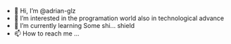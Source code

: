 - 👋 Hi, I’m @adrian-glz
- 👀 I’m interested in  the programation world also  in technological advance 
- 🌱 I’m currently learning Some shi... shield
- 📫 How to reach me ...

<!---
adrian-glz/adrian-glz is a ✨ special ✨ repository because its `README.md` (this file) appears on your GitHub profile.
You can click the Preview link to take a look at your changes.
--->
